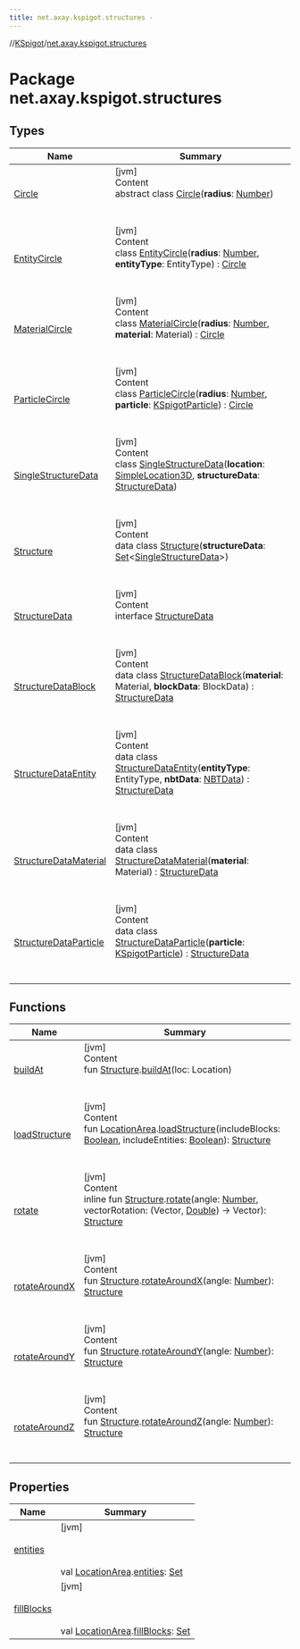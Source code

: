 ```yaml
---
title: net.axay.kspigot.structures -
---
```

//[KSpigot](../index.md)/[net.axay.kspigot.structures](index.md)



# Package net.axay.kspigot.structures  


## Types  
  
|  Name|  Summary| 
|---|---|
| [Circle](-circle/index.md)| [jvm]  <br>Content  <br>abstract class [Circle](-circle/index.md)(**radius**: [Number](https://kotlinlang.org/api/latest/jvm/stdlib/kotlin/-number/index.html))  <br><br><br>
| [EntityCircle](-entity-circle/index.md)| [jvm]  <br>Content  <br>class [EntityCircle](-entity-circle/index.md)(**radius**: [Number](https://kotlinlang.org/api/latest/jvm/stdlib/kotlin/-number/index.html), **entityType**: EntityType) : [Circle](-circle/index.md)  <br><br><br>
| [MaterialCircle](-material-circle/index.md)| [jvm]  <br>Content  <br>class [MaterialCircle](-material-circle/index.md)(**radius**: [Number](https://kotlinlang.org/api/latest/jvm/stdlib/kotlin/-number/index.html), **material**: Material) : [Circle](-circle/index.md)  <br><br><br>
| [ParticleCircle](-particle-circle/index.md)| [jvm]  <br>Content  <br>class [ParticleCircle](-particle-circle/index.md)(**radius**: [Number](https://kotlinlang.org/api/latest/jvm/stdlib/kotlin/-number/index.html), **particle**: [KSpigotParticle](../net.axay.kspigot.particles/-k-spigot-particle/index.md)) : [Circle](-circle/index.md)  <br><br><br>
| [SingleStructureData](-single-structure-data/index.md)| [jvm]  <br>Content  <br>class [SingleStructureData](-single-structure-data/index.md)(**location**: [SimpleLocation3D](../net.axay.kspigot.extensions.geometry/-simple-location3-d/index.md), **structureData**: [StructureData](-structure-data/index.md))  <br><br><br>
| [Structure](-structure/index.md)| [jvm]  <br>Content  <br>data class [Structure](-structure/index.md)(**structureData**: [Set](https://kotlinlang.org/api/latest/jvm/stdlib/kotlin.collections/-set/index.html)<[SingleStructureData](-single-structure-data/index.md)>)  <br><br><br>
| [StructureData](-structure-data/index.md)| [jvm]  <br>Content  <br>interface [StructureData](-structure-data/index.md)  <br><br><br>
| [StructureDataBlock](-structure-data-block/index.md)| [jvm]  <br>Content  <br>data class [StructureDataBlock](-structure-data-block/index.md)(**material**: Material, **blockData**: BlockData) : [StructureData](-structure-data/index.md)  <br><br><br>
| [StructureDataEntity](-structure-data-entity/index.md)| [jvm]  <br>Content  <br>data class [StructureDataEntity](-structure-data-entity/index.md)(**entityType**: EntityType, **nbtData**: [NBTData](../net.axay.kspigot.data/-n-b-t-data/index.md)) : [StructureData](-structure-data/index.md)  <br><br><br>
| [StructureDataMaterial](-structure-data-material/index.md)| [jvm]  <br>Content  <br>data class [StructureDataMaterial](-structure-data-material/index.md)(**material**: Material) : [StructureData](-structure-data/index.md)  <br><br><br>
| [StructureDataParticle](-structure-data-particle/index.md)| [jvm]  <br>Content  <br>data class [StructureDataParticle](-structure-data-particle/index.md)(**particle**: [KSpigotParticle](../net.axay.kspigot.particles/-k-spigot-particle/index.md)) : [StructureData](-structure-data/index.md)  <br><br><br>


## Functions  
  
|  Name|  Summary| 
|---|---|
| [buildAt](build-at.md)| [jvm]  <br>Content  <br>fun [Structure](-structure/index.md).[buildAt](build-at.md)(loc: Location)  <br><br><br>
| [loadStructure](load-structure.md)| [jvm]  <br>Content  <br>fun [LocationArea](../net.axay.kspigot.extensions.geometry/-location-area/index.md).[loadStructure](load-structure.md)(includeBlocks: [Boolean](https://kotlinlang.org/api/latest/jvm/stdlib/kotlin/-boolean/index.html), includeEntities: [Boolean](https://kotlinlang.org/api/latest/jvm/stdlib/kotlin/-boolean/index.html)): [Structure](-structure/index.md)  <br><br><br>
| [rotate](rotate.md)| [jvm]  <br>Content  <br>inline fun [Structure](-structure/index.md).[rotate](rotate.md)(angle: [Number](https://kotlinlang.org/api/latest/jvm/stdlib/kotlin/-number/index.html), vectorRotation: (Vector, [Double](https://kotlinlang.org/api/latest/jvm/stdlib/kotlin/-double/index.html)) -> Vector): [Structure](-structure/index.md)  <br><br><br>
| [rotateAroundX](rotate-around-x.md)| [jvm]  <br>Content  <br>fun [Structure](-structure/index.md).[rotateAroundX](rotate-around-x.md)(angle: [Number](https://kotlinlang.org/api/latest/jvm/stdlib/kotlin/-number/index.html)): [Structure](-structure/index.md)  <br><br><br>
| [rotateAroundY](rotate-around-y.md)| [jvm]  <br>Content  <br>fun [Structure](-structure/index.md).[rotateAroundY](rotate-around-y.md)(angle: [Number](https://kotlinlang.org/api/latest/jvm/stdlib/kotlin/-number/index.html)): [Structure](-structure/index.md)  <br><br><br>
| [rotateAroundZ](rotate-around-z.md)| [jvm]  <br>Content  <br>fun [Structure](-structure/index.md).[rotateAroundZ](rotate-around-z.md)(angle: [Number](https://kotlinlang.org/api/latest/jvm/stdlib/kotlin/-number/index.html)): [Structure](-structure/index.md)  <br><br><br>


## Properties  
  
|  Name|  Summary| 
|---|---|
| [entities](index.md#net.axay.kspigot.structures//entities/net.axay.kspigot.extensions.geometry.LocationArea#/PointingToDeclaration/)|  [jvm] <br><br><br><br>val [LocationArea](../net.axay.kspigot.extensions.geometry/-location-area/index.md).[entities](index.md#net.axay.kspigot.structures//entities/net.axay.kspigot.extensions.geometry.LocationArea#/PointingToDeclaration/): [Set](https://kotlinlang.org/api/latest/jvm/stdlib/kotlin.collections/-set/index.html)<Entity>   <br>
| [fillBlocks](index.md#net.axay.kspigot.structures//fillBlocks/net.axay.kspigot.extensions.geometry.LocationArea#/PointingToDeclaration/)|  [jvm] <br><br><br><br>val [LocationArea](../net.axay.kspigot.extensions.geometry/-location-area/index.md).[fillBlocks](index.md#net.axay.kspigot.structures//fillBlocks/net.axay.kspigot.extensions.geometry.LocationArea#/PointingToDeclaration/): [Set](https://kotlinlang.org/api/latest/jvm/stdlib/kotlin.collections/-set/index.html)<Block>   <br>

